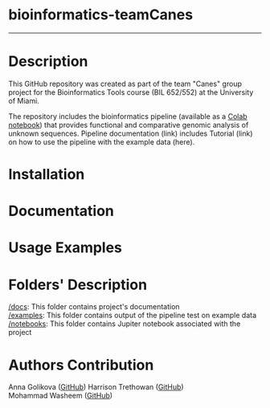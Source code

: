 # bioinformatics-teamCanes
---
# Description
This GitHub repository was created as part of the team "Canes" group project for the Bioinformatics Tools course (BIL 652/552) at the University of Miami.

The repository includes the bioinformatics pipeline (available as a [Colab notebook](https://colab.research.google.com/github/luquelab/bioinformatics-teamCanes/blob/main/notebook/main_pipeline.ipynb)) that provides functional and comparative genomic analysis of unknown sequences. Pipeline documentation (link) includes Tutorial (link) on how to use the pipeline with the example data (here). 
# Installation

# Documentation

# Usage Examples

# Folders' Description
[/docs](https://github.com/luquelab/bioinformatics-teamCanes/docs): This folder contains project's documentation  
[/examples](https://github.com/luquelab/bioinformatics-teamCanes/examples): This folder contains output of the pipeline test on example data  
[/notebooks](https://github.com/luquelab/bioinformatics-teamCanes/notebooks): This folder contains Jupiter notebook associated with the project  

# Authors Contribution
Anna Golikova ([GitHub](https://github.com/anna-golikova))
Harrison Trethowan ([GitHub](https://github.com/HJTrethowan))  
Mohammad Washeem ([GitHub](https://github.com/mowasheem1))  
